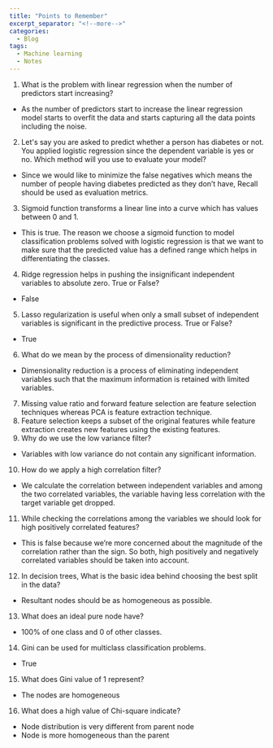 ```yaml
---
title: "Points to Remember"
excerpt_separator: "<!--more-->"
categories:
  - Blog
tags:
  - Machine learning
  - Notes
---
```


1. What is the problem with linear regression when the number of predictors start increasing?
- As the number of predictors start to increase the linear regression model starts to overfit the data and starts capturing all the data points including the noise.

2. Let's say you are asked to predict whether a person has diabetes or not. You applied logistic regression since the dependent variable is yes or no. Which method will    you use to evaluate your model?
- Since we would like to minimize the false negatives which means the number of people having diabetes predicted as they don’t have, Recall should be used as evaluation   metrics.

3. Sigmoid function transforms a linear line into a curve which has values between 0 and 1.
- This is true. The reason we choose a sigmoid function to model classification problems solved with logistic regression is that we want to make sure that the predicted value has a defined range which helps in differentiating the classes.

4. Ridge regression helps in pushing the insignificant independent variables to absolute zero. True or False?
- False

5. Lasso regularization is useful when only a small subset of independent variables is significant in the predictive process. True or False?
- True

6. What do we mean by the process of dimensionality reduction?
- Dimensionality reduction is a process of eliminating independent variables such that the maximum information is retained with limited variables.

7. Missing value ratio and forward feature selection are feature selection techniques whereas PCA is feature extraction technique.
8. Feature selection keeps a subset of the original features while feature extraction creates new features using the existing features.
9. Why do we use the low variance filter?
- Variables with low variance do not contain any significant information. 
10. How do we apply a high correlation filter?
- We calculate the correlation between independent variables and among the two correlated variables, the variable having less correlation with the target variable get dropped.
11. While checking the correlations among the variables we should look for high positively correlated features?
- This is false because we’re more concerned about the magnitude of the correlation rather than the sign. So both, high positively and negatively correlated variables should be taken into account.
12. In decision trees, What is the basic idea behind choosing the best split in the data?
- Resultant nodes should be as homogeneous as possible.
13. What does an ideal pure node have?
- 100% of one class and 0 of other classes.
14. Gini can be used for multiclass classification problems.
- True
15. What does Gini value of 1 represent?
- The nodes are homogeneous
16. What does a high value of Chi-square indicate?
- Node distribution is very different from parent node
- Node is more homogeneous than the parent


